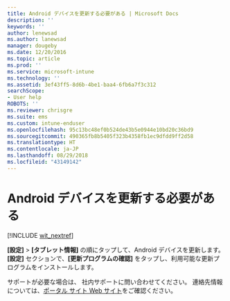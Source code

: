 ```yaml
---
title: Android デバイスを更新する必要がある | Microsoft Docs
description: ''
keywords: ''
author: lenewsad
ms.author: lanewsad
manager: dougeby
ms.date: 12/20/2016
ms.topic: article
ms.prod: ''
ms.service: microsoft-intune
ms.technology: ''
ms.assetid: 3ef43ff5-8d6b-4be1-baa4-6fb6a7f3c312
searchScope:
- User help
ROBOTS: ''
ms.reviewer: chrisgre
ms.suite: ems
ms.custom: intune-enduser
ms.openlocfilehash: 95c13bc48ef0b524de43b5e0944e10bd20c36bd9
ms.sourcegitcommit: 490365fb8b5405f323b4358fb1ec9dfdd9ff2d58
ms.translationtype: HT
ms.contentlocale: ja-JP
ms.lasthandoff: 08/29/2018
ms.locfileid: "43149142"
---
```

# <a name="you-need-to-update-your-android-device"></a>Android デバイスを更新する必要がある

[!INCLUDE [wit_nextref](includes/end-user-os-update-guidance.md)]

**[設定]** > **[タブレット情報]** の順にタップして、Android デバイスを更新します。 __[設定]__ セクションで、__[更新プログラムの確認]__ をタップし、利用可能な更新プログラムをインストールします。

サポートが必要な場合は、 社内サポートに問い合わせてください。 連絡先情報については、[ポータル サイト Web サイト](https://go.microsoft.com/fwlink/?linkid=2010980)をご確認ください。
